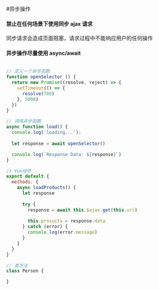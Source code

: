 #异步操作

#### 禁止在任何场景下使用同步 ajax 请求

同步请求会造成页面阻塞，请求过程中不能响应用户的任何操作

#### 异步操作尽量使用 async/await 

```javascript

// 定义一个异步函数
function openSelector () {
  return new Promise((resolve, reject) => {
    setTimeout(() => {
      resolve(789)
    }, 5000)
  })
}

// 调用异步函数
async function load() {
  console.log('loading...');
  
  let response = await openSelector()

  console.log(`Response Data: ${response}`)
}

// Vue组件
export default {
  methods: {
    async loadProducts() {
      let response
      
      try {
        response = await this.$ajax.get(this.url)
        
        this.prosucts = response.data
      } catch (error) {
        console.log(error.message)
      }    
    }
  }
}

// 类方法
class Person {

}
```